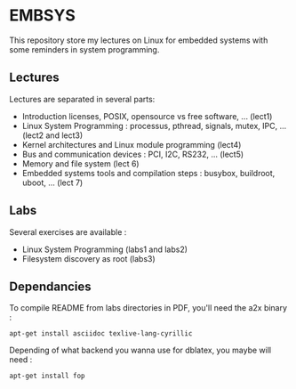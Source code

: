 # EMBSYS

This repository store my lectures on Linux for embedded systems with some
reminders in system programming.

## Lectures

Lectures are separated in several parts:

  * Introduction  licenses, POSIX, opensource vs free software, ... (lect1)
  * Linux System Programming : processus, pthread, signals, mutex, IPC, ...
    (lect2 and lect3)
  * Kernel architectures and Linux module programming (lect4)
  * Bus and communication devices : PCI, I2C, RS232, ... (lect5)
  * Memory and file system (lect 6)
  * Embedded systems tools and compilation steps : busybox, buildroot, uboot,
    ... (lect 7)

## Labs

Several exercises are available :

  * Linux System Programming (labs1 and labs2)
  * Filesystem discovery as root (labs3)

## Dependancies

To compile README from labs directories in PDF, you'll need the a2x binary :

    apt-get install asciidoc texlive-lang-cyrillic

Depending of what backend you wanna use for dblatex, you maybe will need :

    apt-get install fop
